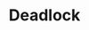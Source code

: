 ---
layout: single
title:  "Deadlock "
categories: [Operating System,OS,Deadlock,]
tag : [Operating System,OS,Deadlock]
toc: true
author_profile: false
sidebar:
  nav : "docs"
search: true
---
